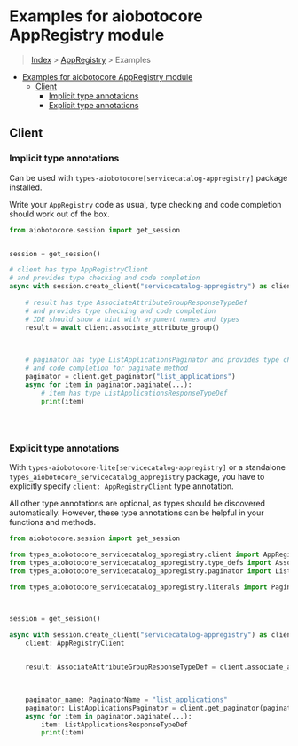 <a id="examples-for-aiobotocore-appregistry-module"></a>

# Examples for aiobotocore AppRegistry module

> [Index](../README.md) > [AppRegistry](./README.md) > Examples

- [Examples for aiobotocore AppRegistry module](#examples-for-aiobotocore-appregistry-module)
  - [Client](#client)
    - [Implicit type annotations](#implicit-type-annotations)
    - [Explicit type annotations](#explicit-type-annotations)

<a id="client"></a>

## Client

<a id="implicit-type-annotations"></a>

### Implicit type annotations

Can be used with `types-aiobotocore[servicecatalog-appregistry]` package
installed.

Write your `AppRegistry` code as usual, type checking and code completion
should work out of the box.

```python
from aiobotocore.session import get_session


session = get_session()

# client has type AppRegistryClient
# and provides type checking and code completion
async with session.create_client("servicecatalog-appregistry") as client:
    
    # result has type AssociateAttributeGroupResponseTypeDef
    # and provides type checking and code completion
    # IDE should show a hint with argument names and types
    result = await client.associate_attribute_group()
    

    
    # paginator has type ListApplicationsPaginator and provides type checking
    # and code completion for paginate method
    paginator = client.get_paginator("list_applications")
    async for item in paginator.paginate(...):
        # item has type ListApplicationsResponseTypeDef
        print(item)
    

    
```

<a id="explicit-type-annotations"></a>

### Explicit type annotations

With `types-aiobotocore-lite[servicecatalog-appregistry]` or a standalone
`types_aiobotocore_servicecatalog_appregistry` package, you have to explicitly
specify `client: AppRegistryClient` type annotation.

All other type annotations are optional, as types should be discovered
automatically. However, these type annotations can be helpful in your functions
and methods.

```python
from aiobotocore.session import get_session

from types_aiobotocore_servicecatalog_appregistry.client import AppRegistryClient
from types_aiobotocore_servicecatalog_appregistry.type_defs import AssociateAttributeGroupResponseTypeDef
from types_aiobotocore_servicecatalog_appregistry.paginator import ListApplicationsPaginator

from types_aiobotocore_servicecatalog_appregistry.literals import PaginatorName



session = get_session()

async with session.create_client("servicecatalog-appregistry") as client:
    client: AppRegistryClient

    
    result: AssociateAttributeGroupResponseTypeDef = client.associate_attribute_group()
    

    
    paginator_name: PaginatorName = "list_applications"
    paginator: ListApplicationsPaginator = client.get_paginator(paginator_name)
    async for item in paginator.paginate(...):
        item: ListApplicationsResponseTypeDef
        print(item)
    

    
```
